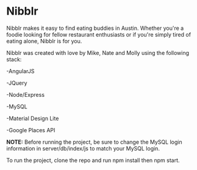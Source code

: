 # Nibblr

Nibblr makes it easy to find eating buddies in Austin. Whether you're a foodie looking for fellow
restaurant enthusiasts or if you're simply tired of eating alone, Nibblr is for you.

Nibblr was created with love by Mike, Nate and Molly using the following stack:


-AngularJS

-JQuery

-Node/Express

-MySQL

-Material Design Lite

-Google Places API

**NOTE:** Before running the project, be sure to change the MySQL login information in
server/db/index/js to match your MySQL login.

To run the project, clone the repo and run npm install then npm start.
